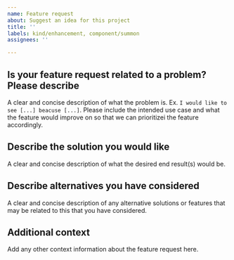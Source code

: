```yaml
---
name: Feature request
about: Suggest an idea for this project
title: ''
labels: kind/enhancement, component/summon
assignees: ''

---
```


## Is your feature request related to a problem? Please describe

A clear and concise description of what the problem is. Ex. `I would like to see [...] beacuse [...]`.
Please include the intended use case and what the feature would improve on so that we can prioritizei
the feature accordingly.

## Describe the solution you would like

A clear and concise description of what the desired end result(s) would be.

## Describe alternatives you have considered

A clear and concise description of any alternative solutions or features that may be related to this that
you have considered.

## Additional context

Add any other context information about the feature request here.
